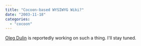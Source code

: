 ```yaml
---
title: "Cocoon-based WYSIWYG Wiki?"
date: "2003-11-18"
categories: 
  - "cocoon"
---
```


[Oleg Dulin](http://www.olegdulin.com/archives/000093.html) is reportedly working on such a thing. I'll stay tuned.
